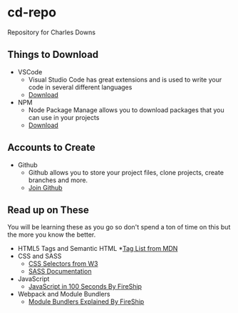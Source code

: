 # cd-repo

Repository for Charles Downs

## Things to Download

- VSCode
  - Visual Studio Code has great extensions and is used to write your code in several different languages
  - [Download](https://code.visualstudio.com/download)
- NPM
  - Node Package Manage allows you to download packages that you can use in your projects
  - [Download](https://nodejs.org/en/download)

## Accounts to Create

- Github
  - Github allows you to store your project files, clone projects, create branches and more.
  - [Join Github](https://github.com/join)

## Read up on These

You will be learning these as you go so don't spend a ton of time on this but the more you know the better.

- HTML5 Tags and Semantic HTML \*[Tag List from MDN](https://developer.mozilla.org/en-US/docs/Web/HTML/Element)
- CSS and SASS
  - [CSS Selectors from W3](https://www.w3schools.com/cssref/css_selectors.php)
  - [SASS Documentation](https://sass-lang.com/documentation/)
- JavaScript
  - [JavaScript in 100 Seconds By FireShip](https://www.youtube.com/watch?v=DHjqpvDnNGE)
- Webpack and Module Bundlers
  - [Module Bundlers Explained By FireShip](https://www.youtube.com/watch?v=5IG4UmULyoA)

